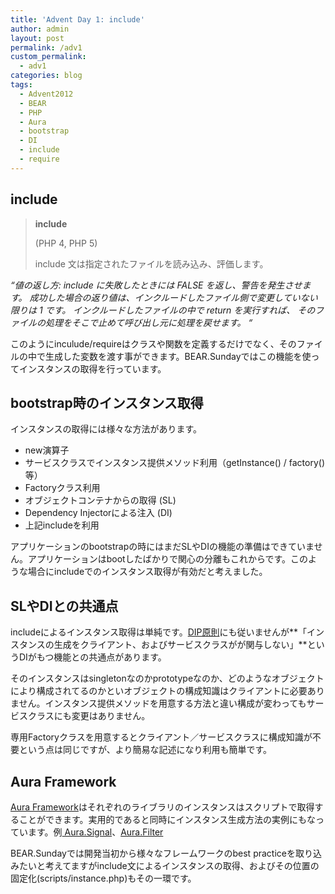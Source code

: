 ```yaml
---
title: 'Advent Day 1: include'
author: admin
layout: post
permalink: /adv1
custom_permalink:
  - adv1
categories: blog
tags:
  - Advent2012
  - BEAR
  - PHP
  - Aura
  - bootstrap
  - DI
  - include
  - require
---
```


## include

> **include**
> 
> (PHP 4, PHP 5)
> 
> include 文は指定されたファイルを読み込み、評価します。 

*&#8220;値の返し方: include に失敗したときには FALSE を返し、警告を発生させます。 成功した場合の返り値は、インクルードしたファイル側で変更していない限りは 1 です。 インクルードしたファイルの中で return を実行すれば、 そのファイルの処理をそこで止めて呼び出し元に処理を戻せます。 &#8220;*

このようにinculude/requireはクラスや関数を定義するだけでなく、そのファイルの中で生成した変数を渡す事ができます。BEAR.Sundayではこの機能を使ってインスタンスの取得を行っています。

## bootstrap時のインスタンス取得

インスタンスの取得には様々な方法があります。

*   new演算子
*   サービスクラスでインスタンス提供メソッド利用（getInstance() / factory()等）
*   Factoryクラス利用
*   オブジェクトコンテナからの取得 (SL)
*   Dependency Injectorによる注入 (DI)
*   上記includeを利用

アプリケーションのbootstrapの時にはまだSLやDIの機能の準備はできていません。アプリケーションはbootしたばかりで関心の分離もこれからです。このような場合にincludeでのインスタンス取得が有効だと考えました。

## SLやDIとの共通点

includeによるインスタンス取得は単純です。[DIP原則][1]にも従いませんが**「インスタンスの生成をクライアント、およびサービスクラスがが関与しない」**というDIがもつ機能との共通点があります。

そのインスタンスはsingletonなのかprototypeなのか、どのようなオブジェクトにより構成されてるのかといオブジェクトの構成知識はクライアントに必要ありません。インスタンス提供メソッドを用意する方法と違い構成が変わってもサービスクラスにも変更はありません。

専用Factoryクラスを用意するとクライアント／サービスクラスに構成知識が不要という点は同じですが、より簡易な記述になり利用も簡単です。

## Aura Framework

[Aura Framework][2]はそれぞれのライブラリのインスタンスはスクリプトで取得することができます。実用的であると同時にインスタンス生成方法の実例にもなっています。例[ Aura.Signal][3]、[Aura.Filter][4]

BEAR.Sundayでは開発当初から様々なフレームワークのbest practiceを取り込みたいと考えてますがinclude文によるインスタンスの取得、およびその位置の固定化(scripts/instance.php)もその一環です。

 [1]: /blog/2012/05/dip%EF%BC%9Adependency-inversion-principle/
 [2]: http://auraphp.github.com/
 [3]: https://github.com/auraphp/Aura.Signal/blob/develop/scripts/instance.php
 [4]: https://github.com/auraphp/Aura.Filter/blob/develop/scripts/instance.php
